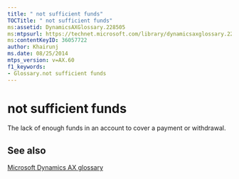 ```yaml
---
title: " not sufficient funds"
TOCTitle: " not sufficient funds"
ms:assetid: DynamicsAXGlossary.228505
ms:mtpsurl: https://technet.microsoft.com/library/dynamicsaxglossary.228505(v=AX.60)
ms:contentKeyID: 36057722
author: Khairunj
ms.date: 08/25/2014
mtps_version: v=AX.60
f1_keywords:
- Glossary.not sufficient funds
---
```


# not sufficient funds

The lack of enough funds in an account to cover a payment or withdrawal.

## See also

[Microsoft Dynamics AX glossary](glossary/microsoft-dynamics-ax-glossary.md)

  


